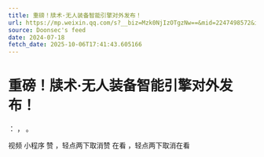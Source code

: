 ```yaml
---
title: 重磅！牍术·无人装备智能引擎对外发布！
url: https://mp.weixin.qq.com/s?__biz=Mzk0NjIzOTgzNw==&mid=2247498572&idx=1&sn=5dd695b29328cccacdb1e66069b6b91d
source: Doonsec's feed
date: 2024-07-18
fetch_date: 2025-10-06T17:41:43.605166
---
```


# 重磅！牍术·无人装备智能引擎对外发布！

：
，
。

视频
小程序
赞
，轻点两下取消赞
在看
，轻点两下取消在看